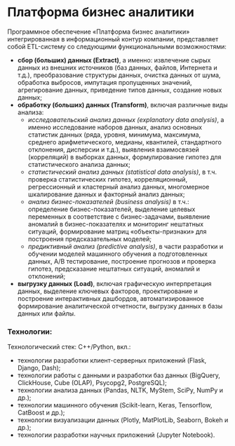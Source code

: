# Платформа бизнес аналитики

Программное обеспечение «Платформа бизнес аналитики» интегрированная в информационный контур компании, представляет собой ETL-систему со следующими функциональными возможностями:
* **сбор (больших) данных (Extract)**, а именно: извлечение сырых данных из внешних источников (баз данных, файлов, Интернета и т.д.), преобразование структуры данных, очистка данных от шума, обработка выбросов, импутация пропущенных значений, агрегирование данных, приведение типов данных, создание новых данных;
* **обработку (больших) данных (Transform)**, включая различные виды анализа:
  * *исследовательский анализ данных (explanatory data analysis)*, а именно исследование наборов данных, анализ основных статистик данных (ряда, уровня, минимума, максимума, среднего арифметического, медианы, квантилей, стандартного отклонения, дисперсии и т.д.), выявления взаимосвязей (корреляций) в выборках данных, формулирование гипотез для статистического анализа данных;
  * *статистический анализ данных (statistical data analysis)*, в т.ч. проверка статистических гипотез, корреляционный, регрессионный и кластерный анализ данных, многомерное шкалирование данных и факторный анализ данных;
  * *анализ бизнес-показателей (business analysis)* в т.ч.: определение бизнес-показателей, выделение целевых переменных в соответствие с бизнес-задачами, выявление аномалий в бизнес-показателях и мониторинг нештатных ситуаций, формирование матриц «объекты-признаки» для построения предсказательных моделей;
  * *предиктивный анализ (predictive analysis)*, в части разработки и обучении моделей машинного обучения а подготовленных данных, А/В тестирование, построение прогнозов и проверка гипотез, предсказание нештатных ситуаций, аномалий и отклонений;
* **выгрузку данных (Load)**, включая графическую интерпретация данных, выделение ключевых факторов, проектирование и построение интерактивных дашбордов, автоматизированное формирование аналитической отчетности, выгрузку данных в базы данных или файлы.

### Технологии:
Технологический стек: C++/Python, вкл.:
* технологии разработки клиент-серверных приложений (Flask, Django, Dash);
* технологии работы с данными и разработки баз данных (BigQuery, ClickHouse, Cube (OLAP), Psycopg2, PostgreSQL);
* технологии анализа данных (Pandas, NLTK, MyStem, SciPy, NumPy и др.);
* технологии машинного обучения (Scikit-learn, Keras, Tensorflow, CatBoost и др.);
* технологии визуализации данных (Plotly, MatPlotLib, Seaborn, Bokeh и др.);
* технологии разработки научных приложений (Jupyter Notebook).
